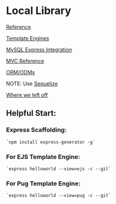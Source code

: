 # Local Library 

[Reference](https://developer.mozilla.org/en-US/docs/Learn/Server-side/Express_Nodejs/Introduction)

[Template Engines](https://github.com/expressjs/express/wiki#template-engines)

[MySQL Express Integration](./mysql-express_integration.code)

[MVC Reference](https://developer.mozilla.org/en-US/docs/Glossary/MVC)

[ORM/ODMs](https://developer.mozilla.org/en-US/docs/Learn/Server-side/Express_Nodejs/mongoose)  

NOTE: Use [Sequelize](https://www.npmjs.com/package/sequelize)

[Where we left off](https://developer.mozilla.org/en-US/docs/Learn/Server-side/Express_Nodejs/routes)

## Helpful Start:  
### Express Scaffolding:  
    `npm install express-generator -g`  

### For EJS Template Engine:      
    `express helloworld --view=ejs -c --git`        

### For Pug Template Engine:  
    `express helloworld --view=pug -c --git`  
  
     